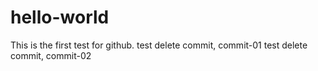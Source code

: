# hello-world
This is the first test for github.
test delete commit, commit-01
test delete commit, commit-02

